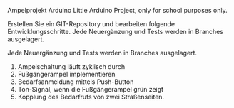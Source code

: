Ampelprojekt Arduino
Little Arduino Project, only for school purposes only.



Erstellen Sie ein GIT-Repository und bearbeiten folgende Entwicklungsschritte.
Jede Neuergänzung und Tests werden in Branches ausgelagert.

Jede Neuergänzung und Tests werden in Branches ausgelagert.
1) Ampelschaltung läuft zyklisch durch
2) Fußgängerampel implementieren
3) Bedarfsanmeldung mittels Push-Button
4) Ton-Signal, wenn die Fußgängerampel grün zeigt
5) Kopplung des Bedarfrufs von zwei Straßenseiten.


